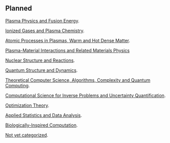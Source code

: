 <head>
  <link rel="stylesheet" href="assets/style.css">
</head>

## Planned

[Plasma Physics and Fusion Energy](https://bjbraams.github.io/calendars/plasma).

[Ionized Gases and Plasma Chemistry](https://bjbraams.github.io/calendars/ionizedgases).

[Atomic Processes in Plasmas, Warm and Hot Dense Matter](https://bjbraams.github.io/calendars/atomic).

[Plasma-Material Interactions and Related Materials Physics](https://bjbraams.github.io/calendars/pmi)

[Nuclear Structure and Reactions](https://bjbraams.github.io/calendars/nuclear).

[Quantum Structure and Dynamics](https://bjbraams.github.io/calendars/qsd).

[Theoretical Computer Science, Algorithms, Complexity and Quantum Computing](https://bjbraams.github.io/calendars/tcs).

[Computational Science for Inverse Problems and Uncertainty Quantification]().

[Optimization Theory](optim).

[Applied Statistics and Data Analysis](https://bjbraams.github.io/calendars/stats).

[Biologically-Inspired Computation](https://bjbraams.github.io/calendars/bioinsp).

[Not yet categorized](https://bjbraams.github.io/calendars/inprogress).
